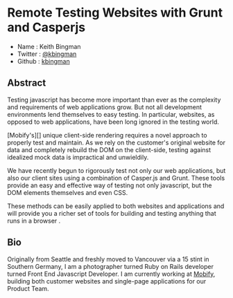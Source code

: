 # Remote Testing Websites with Grunt and Casperjs

* Name      : Keith Bingman
* Twitter   : [@kbingman][]
* Github    : [kbingman][]

## Abstract
Testing javascript has become more important than ever as the complexity and requirements of web applications grow. But not all development environments lend themselves to easy testing. In particular, websites, as opposed to web applications, have been long ignored in the testing world.

[Mobify's][] unique client-side rendering requires a novel approach to properly test and maintain. As we rely on the customer's original website for data and completely rebuild the DOM on the client-side, testing against idealized mock data is impractical and unwieldily.  

We have recently begun to rigorously test not only our web applications, but also our client sites using a combination of Casper.js and Grunt. These tools provide an easy and effective way of testing not only javascript, but the DOM elements themselves and even CSS.

These methods can be easily applied to both websites and applications and will provide you a richer set of tools for building and testing anything that runs in a browser .

## Bio
Originally from Seattle and freshly moved to Vancouver via a 15 stint in Southern Germany, I am a photographer turned Ruby on Rails developer turned Front End Javascript Developer. I am currently working at [Mobify][], building both customer websites and single-page applications for our Product Team. 

[@kbingman]:http://twitter.com/kbingman
[kbingman]:http://github.com/kbingman
[Mobify]:http://www.mobify.com
